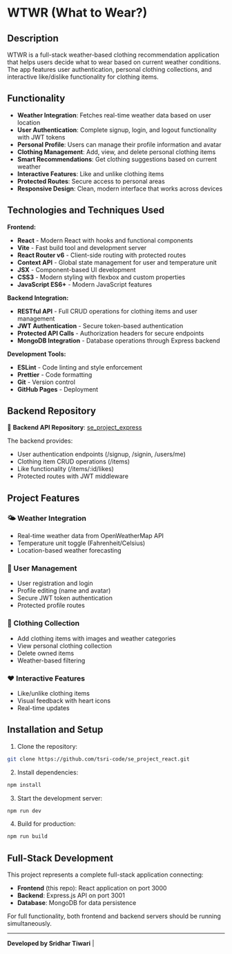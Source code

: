 # WTWR (What to Wear?)

## Description

WTWR is a full-stack weather-based clothing recommendation application that helps users decide what to wear based on current weather conditions. The app features user authentication, personal clothing collections, and interactive like/dislike functionality for clothing items.

## Functionality

- **Weather Integration**: Fetches real-time weather data based on user location
- **User Authentication**: Complete signup, login, and logout functionality with JWT tokens
- **Personal Profile**: Users can manage their profile information and avatar
- **Clothing Management**: Add, view, and delete personal clothing items
- **Smart Recommendations**: Get clothing suggestions based on current weather
- **Interactive Features**: Like and unlike clothing items
- **Protected Routes**: Secure access to personal areas
- **Responsive Design**: Clean, modern interface that works across devices

## Technologies and Techniques Used

**Frontend:**

- **React** - Modern React with hooks and functional components
- **Vite** - Fast build tool and development server
- **React Router v6** - Client-side routing with protected routes
- **Context API** - Global state management for user and temperature unit
- **JSX** - Component-based UI development
- **CSS3** - Modern styling with flexbox and custom properties
- **JavaScript ES6+** - Modern JavaScript features

**Backend Integration:**

- **RESTful API** - Full CRUD operations for clothing items and user management
- **JWT Authentication** - Secure token-based authentication
- **Protected API Calls** - Authorization headers for secure endpoints
- **MongoDB Integration** - Database operations through Express backend

**Development Tools:**

- **ESLint** - Code linting and style enforcement
- **Prettier** - Code formatting
- **Git** - Version control
- **GitHub Pages** - Deployment

## Backend Repository

🔗 **Backend API Repository**: [se_project_express](https://github.com/tsri-code/se_project_express)

The backend provides:

- User authentication endpoints (/signup, /signin, /users/me)
- Clothing item CRUD operations (/items)
- Like functionality (/items/:id/likes)
- Protected routes with JWT middleware

## Project Features

### 🌤️ Weather Integration

- Real-time weather data from OpenWeatherMap API
- Temperature unit toggle (Fahrenheit/Celsius)
- Location-based weather forecasting

### 👤 User Management

- User registration and login
- Profile editing (name and avatar)
- Secure JWT token authentication
- Protected profile routes

### 👕 Clothing Collection

- Add clothing items with images and weather categories
- View personal clothing collection
- Delete owned items
- Weather-based filtering

### ❤️ Interactive Features

- Like/unlike clothing items
- Visual feedback with heart icons
- Real-time updates

## Installation and Setup

1. Clone the repository:

```bash
git clone https://github.com/tsri-code/se_project_react.git
```

2. Install dependencies:

```bash
npm install
```

3. Start the development server:

```bash
npm run dev
```

4. Build for production:

```bash
npm run build
```

## Full-Stack Development

This project represents a complete full-stack application connecting:

- **Frontend** (this repo): React application on port 3000
- **Backend**: Express.js API on port 3001
- **Database**: MongoDB for data persistence

For full functionality, both frontend and backend servers should be running simultaneously.

---

**Developed by Sridhar Tiwari** |
